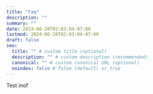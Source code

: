 ```yaml
---
title: "Faq"
description: ""
summary: ""
date: 2024-06-20T02:03:04-07:00
lastmod: 2024-06-20T02:03:04-07:00
draft: false
seo:
  title: "" # custom title (optional)
  description: "" # custom description (recommended)
  canonical: "" # custom canonical URL (optional)
  noindex: false # false (default) or true
---
```


Test inof
